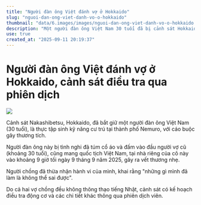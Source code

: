 ```yaml
---
title: "Người đàn ông Việt đánh vợ ở Hokkaido"
slug: "nguoi-dan-ong-viet-danh-vo-o-hokkaido"
thumbnail: "data/6.images/images/nguoi-dan-ong-viet-danh-vo-o-hokkaido.webp"
description: "Một người đàn ông Việt Nam 30 tuổi đã bị cảnh sát Hokkaido bắt giữ vì nghi ngờ hành hung vợ cũ, gây thương tích nhẹ. Cảnh sát sẽ điều tra thông qua phiên dịch do rào cản ngôn ngữ."
use: true
created_at: "2025-09-11 20:19:37"
---
```


# Người đàn ông Việt đánh vợ ở Hokkaido, cảnh sát điều tra qua phiên dịch

![](/images/20250911-06793973-stv-000-1-view.webp)

Cảnh sát Nakashibetsu, Hokkaido, đã bắt giữ một người đàn ông Việt Nam (30 tuổi), là thực tập sinh kỹ năng cư trú tại thành phố Nemuro, với cáo buộc gây thương tích.

Người đàn ông này bị tình nghi đã túm cổ áo và đấm vào đầu người vợ cũ (khoảng 30 tuổi), cũng mang quốc tịch Việt Nam, tại nhà riêng của cô này vào khoảng 9 giờ tối ngày 9 tháng 9 năm 2025, gây ra vết thương nhẹ.

Người chồng đã thừa nhận hành vi của mình, khai rằng "những gì mình đã làm là không thể sai được".

Do cả hai vợ chồng đều không thông thạo tiếng Nhật, cảnh sát có kế hoạch điều tra động cơ và các chi tiết khác thông qua phiên dịch viên.

